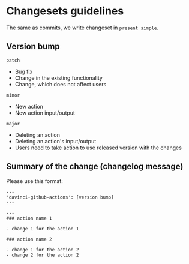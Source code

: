 # Changesets guidelines

The same as commits, we write changeset in `present simple`.

## Version bump

`patch`

- Bug fix
- Change in the existing functionality
- Change, which does not affect users

`minor`

- New action
- New action input/output

`major`

- Deleting an action
- Deleting an action's input/output
- Users need to take action to use released version with the changes

## Summary of the change (changelog message)

Please use this format:

```
---
'davinci-github-actions': [version bump]
---

---
### action name 1

- change 1 for the action 1

### action name 2

- change 1 for the action 2
- change 2 for the action 2
```